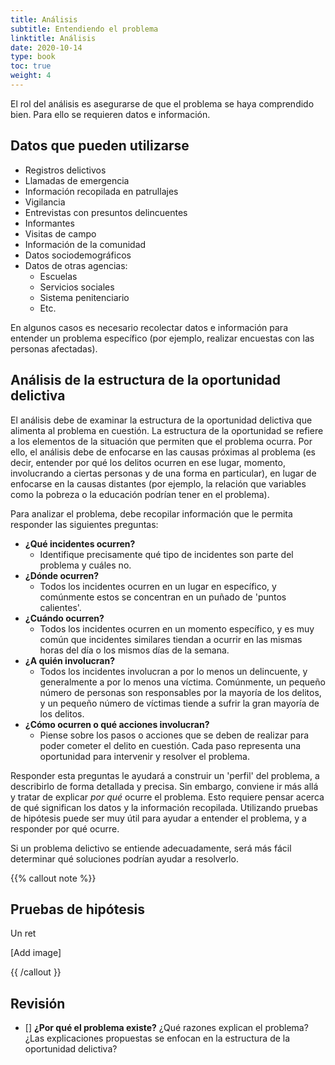 ```yaml
---
title: Análisis
subtitle: Entendiendo el problema
linktitle: Análisis
date: 2020-10-14
type: book
toc: true
weight: 4
---
```


El rol del análisis es asegurarse de que el problema se haya comprendido bien. Para ello se requieren datos e información.

## Datos que pueden utilizarse

- Registros delictivos
- Llamadas de emergencia
- Información recopilada en patrullajes
- Vigilancia
- Entrevistas con presuntos delincuentes
- Informantes
- Visitas de campo
- Información de la comunidad
- Datos sociodemográficos
- Datos de otras agencias:
	- Escuelas
	- Servicios sociales
	- Sistema penitenciario
	- Etc.

En algunos casos es necesario recolectar datos e información para entender un problema específico (por ejemplo, realizar encuestas con las personas afectadas).

## Análisis de la estructura de la oportunidad delictiva

El análisis debe de examinar la estructura de la oportunidad delictiva que alimenta al problema en cuestión. La estructura de la oportunidad se refiere a los elementos de la situación que permiten que el problema ocurra. Por ello, el análisis debe de enfocarse en las causas próximas al problema (es decir, entender por qué los delitos ocurren en ese lugar, momento, involucrando a ciertas personas y de una forma en particular), en lugar de enfocarse en la causas distantes (por ejemplo, la relación que variables como la pobreza o la educación podrían tener en el problema).

Para analizar el problema, debe recopilar información que le permita responder las siguientes preguntas:

- **¿Qué incidentes ocurren?**
	- Identifique precisamente qué tipo de incidentes son parte del problema y cuáles no.
- **¿Dónde ocurren?**
	- Todos los incidentes ocurren en un lugar en específico, y comúnmente estos se concentran en un puñado de 'puntos calientes'.
- **¿Cuándo ocurren?**
	- Todos los incidentes ocurren en un momento específico, y es muy común que incidentes similares tiendan a ocurrir en las mismas horas del día o los mismos días de la semana.
- **¿A quién involucran?**
	- Todos los incidentes involucran a por lo menos un delincuente, y generalmente a por lo menos una víctima. Comúnmente, un pequeño número de personas son responsables por la mayoría de los delitos, y un pequeño número de víctimas tiende a sufrir la gran mayoría de los delitos.
- **¿Cómo ocurren o qué acciones involucran?**
	- Piense sobre los pasos o acciones que se deben de realizar para poder cometer el delito en cuestión. Cada paso representa una oportunidad para intervenir y resolver el problema.

Responder esta preguntas le ayudará a construir un 'perfil' del problema, a describirlo de forma detallada y precisa. Sin embargo, conviene ir más allá y tratar de explicar *por qué* ocurre el problema. Esto requiere pensar acerca de qué significan los datos y la información recopilada. Utilizando pruebas de hipótesis puede ser muy útil para ayudar a entender el problema, y a responder por qué ocurre.

Si un problema delictivo se entiende adecuadamente, será más fácil determinar qué soluciones podrían ayudar a resolverlo.

{{% callout note %}}

## Pruebas de hipótesis

Un ret

[Add image]



{{ /callout }}

## Revisión

- [] **¿Por qué el problema existe?** ¿Qué razones explican el problema? ¿Las explicaciones propuestas se enfocan en la estructura de la oportunidad delictiva?
